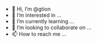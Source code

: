 - 👋 Hi, I’m @gtion
- 👀 I’m interested in ...
- 🌱 I’m currently learning ...
- 💞️ I’m looking to collaborate on ...
- 📫 How to reach me ...

<!---
gtion/gtion is a ✨ special ✨ repository because its `README.md` (this file) appears on your GitHub profile.
You can click the Preview link to take a look at your changes.
--->
